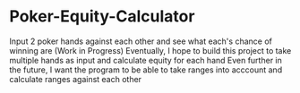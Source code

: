 # Poker-Equity-Calculator
Input 2 poker hands against each other and see what each's chance of winning are (Work in Progress)
Eventually, I hope to build this project to take multiple hands as input and calculate equity for each hand
Even further in the future, I want the program to be able to take ranges into acccount and calculate ranges against each other
